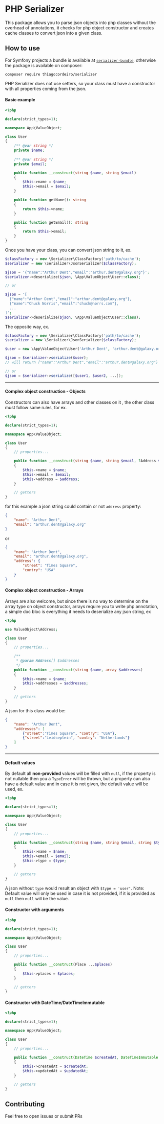 # PHP Serializer

This package allows you to parse json objects into php classes without the overhead of annotations, it checks for php object constructor and creates cache classes to convert json into a given class.

## How to use
For Symfony projects a bundle is available at [`serializer-bundle`](https://github.com/thiagocordeiro/serializer-bundle), otherwise the package is available on composer:
```
composer require thiagocordeiro/serializer
```

PHP Serializer does not use setters, so your class must have a constructor with all properties coming from the json.

#### Basic example
```php
<?php

declare(strict_types=1);

namespace App\ValueObject;

class User
{
    /** @var string */
    private $name;
  
    /** @var string */
    private $email;

    public function __construct(string $name, string $email)
    {
        $this->name = $name;
        $this->email = $email;
    }

    public function getName(): string
    {
        return $this->name;
    }

    public function getEmail(): string
    {
        return $this->email;
    }
}
```

Once you have your class, you can convert json string to it, ex.
```php
$classFactory = new \Serializer\ClassFactory('path/to/cache');  
$serializer = new \Serializer\JsonSerializer($classFactory);

$json = '{"name":"Arthur Dent","email":"arthur.dent@galaxy.org"}';
$serializer->deserialize($json, \App\ValueObject\User::class);

// or

$json = '[
  {"name":"Arthur Dent","email":"arthur.dent@galaxy.org"},
  {"name":"Chuck Norris","email":"chuck@norrs.com"},
  ...
]';
$serializer->deserialize($json, \App\ValueObject\User::class);


```
The opposite way, ex.
```php
$classFactory = new \Serializer\ClassFactory('path/to/cache');  
$serializer = new \Serializer\JsonSerializer($classFactory);

$user = new \App\ValueObject\User('Arthur Dent', 'arthur.dent@galaxy.org');

$json = $serializer->serialize($user);
// will return {"name":"Arthur Dent","email":"arthur.dent@galaxy.org"}

// or
$json = $serializer->serialize([$user1, $user2, ...]);
```
---
#### Complex object construction - Objects
Constructors can also have arrays and other classes on it , the other class must follow same rules, for ex.
```php
<?php

declare(strict_types=1);

namespace App\ValueObject;

class User
{
    // properties...

    public function __construct(string $name, string $email, ?Address $address)
    {
        $this->name = $name;
        $this->email = $email;
        $this->address = $address;
    }

    // getters
}
```
for this example a json string could contain or not `address` property:
```json
{
    "name": "Arthur Dent",
    "email": "arthur.dent@galaxy.org"
}
```
or
```json
{
    "name": "Arthur Dent",
    "email": "arthur.dent@galaxy.org",
    "address": {
        "street": "Times Square",
        "contry": "USA"
    }
}
```
#### Complex object construction - Arrays
Arrays are also welcome, but since there is no way to determine on the array type on object constructor, arrays require you to write php annotation, a simple doc bloc is everything it needs to deserialize any json string, ex

```php
<?php

use ValueObject\Address;

class User
{
    // properties...

    /**
     * @param Address[] $addresses
     */
    public function __construct(string $name, array $addresses)
    {
        $this->name = $name;
        $this->addresses = $addresses;
    }

    // getters
}
```
A json for this class would be:
```json
{
    "name": "Arthur Dent",
    "addresses": [
        {"street":"Times Square", "contry": "USA"},
        {"street":"Leidseplein", "contry": "Netherlands"}
    ]
}
```
---

#### Default values
By default all **non-provided** values will be filled with `null`, if the property is not nullable then you a `TypeError` will be thrown, but a property can also have a default value and in case it is not given, the default value will be used, ex.
```php
<?php

declare(strict_types=1);

namespace App\ValueObject;

class User
{
    // properties...

    public function __construct(string $name, string $email, string $type = 'user')
    {
        $this->name = $name;
        $this->email = $email;
        $this->type = $type;
    }

    // getters
}
```

A json without `type` would result an object with `$type = 'user'`.
Note: Default value will only be used in case it is not provided, if it is provided as `null` then `null` will be the value.

#### Constructor with arguments
```php
<?php

declare(strict_types=1);

namespace App\ValueObject;

class User
{
    // properties...

    public function __construct(Place ...$places)
    {
        $this->places = $places;
    }

    // getters
}
```

#### Constructor with DateTime/DateTimeImmutable
```php
<?php

declare(strict_types=1);

namespace App\ValueObject;

class User
{
    // properties...

    public function __construct(DateTime $createdAt, DateTimeImmutable $updatedAt)
    {
        $this->createdAt = $createdAt;
        $this->updatedAt = $updatedAt;
    }

    // getters
}
```

## Contributing
Feel free to open issues or submit PRs
